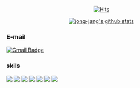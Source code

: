 <div align=center>

[![Hits](https://hits.seeyoufarm.com/api/count/incr/badge.svg?url=https%3A%2F%2Fgithub.com%2Fzzsza)](https://hits.seeyoufarm.com) 
 
 [![jong-jang's github stats](https://github-readme-stats.vercel.app/api?username=jong-jang&theme=vue)](https://github.com/anuraghazra/github-readme-stats)
 
</div>

### E-mail
 [![Gmail Badge](https://img.shields.io/badge/Gmail-d14836?style=flat-square&logo=Gmail&logoColor=white&link=mailto:jjh0299@gmail.com)](mailto:jjh0299@gmail.com)
 
### skils
<img src="https://img.shields.io/badge/HTML-ccddcc?style=for-the-badge&logo=Html5&logoColor=E34F26"> <img src="https://img.shields.io/badge/CSS-ccddcc?style=for-the-badge&logo=Css3&logoColor=1572B6"> <img src="https://img.shields.io/badge/JavaScript-ccddcc?style=for-the-badge&logo=JavaScript&logoColor=F7DF1E"> <img src="https://img.shields.io/badge/jQuery-ccddcc?style=for-the-badge&logo=jQuery&logoColor=0769AD"> <img src="https://img.shields.io/badge/Gulp-ccddcc?style=for-the-badge&logo=gulp&logoColor=CF4647"> <img src="https://img.shields.io/badge/Sass-ccddcc?style=for-the-badge&logo=Sass&logoColor=CC6699"> <img src="https://img.shields.io/badge/React-cdc?style=for-the-badge&logo=React&logoColor=61DAFB">
